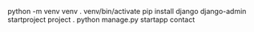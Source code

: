 python -m venv venv
. venv/bin/activate
pip install django
django-admin startproject project .
python manage.py startapp contact